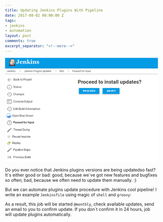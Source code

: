 ```yaml
---
title: Updating Jenkins Plugins With Pipeline
date: 2017-08-02 00:00:00 Z
tags:
- jenkins
- automation
layout: post
comments: true
excerpt_separator: "<!--more-->"
---
```


![Question](/images/update_ask.png)

Do you ever notice that Jenkins plugins versions are being updatedso fast? It\`s either good or bad: good, because we`ve got new features and bugfixes so often; bad, because we often need to update them manually. :)

But we can automate plugins update procedure with Jenkins cool pipeline! I write an example `Jenkinsfile` using magic of `shell` and `groovy`:

<!--more-->

<script src="https://gist.github.com/approximatenumber/e3054000b6553552682a314fa8376c60.js"></script>

As a result, this job will be started `@monthly`, check available updates, send an email to you to confirm update. If you don\`t confirm it in 24 hours, job will update plugins automatically.

